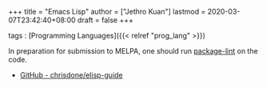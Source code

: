 +++
title = "Emacs Lisp"
author = ["Jethro Kuan"]
lastmod = 2020-03-07T23:42:40+08:00
draft = false
+++

tags
: [Programming Languages]({{< relref "prog_lang" >}})

In preparation for submission to MELPA, one should run [package-lint](https://github.com/purcell/package-lint) on
the code.

-   [GitHub - chrisdone/elisp-guide](https://github.com/chrisdone/elisp-guide)
